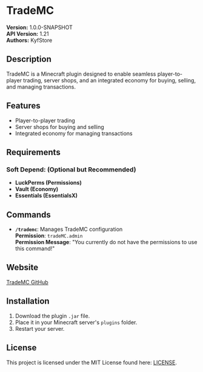 ﻿# TradeMC

**Version:** 1.0.0-SNAPSHOT  
**API Version:** 1.21  
**Authors:** KyfStore

## Description
TradeMC is a Minecraft plugin designed to enable seamless player-to-player trading, server shops, and an integrated economy for buying, selling, and managing transactions.

## Features
- Player-to-player trading
- Server shops for buying and selling
- Integrated economy for managing transactions

## Requirements
### Soft Depend: (Optional but Recommended)
- **LuckPerms (Permissions)**
- **Vault (Economy)**
- **Essentials (EssentialsX)**

## Commands
- **`/trademc`**: Manages TradeMC configuration  
  **Permission**: `tradeMC.admin`  
  **Permission Message**: "You currently do not have the permissions to use this command!"

## Website
[TradeMC GitHub](https://github.com/KyfStore11k/TradeMC)

## Installation
1. Download the plugin `.jar` file.
2. Place it in your Minecraft server's `plugins` folder.
3. Restart your server.

## License
This project is licensed under the MIT License found here: [LICENSE](https://github.com/KyfStore11k/TradeMC/blob/master/LICENSE).
